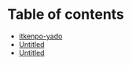 # Table of contents

* [itkenpo-yado](README.md)
* [Untitled](untitled.md)
* [Untitled](untitled-1.md)


